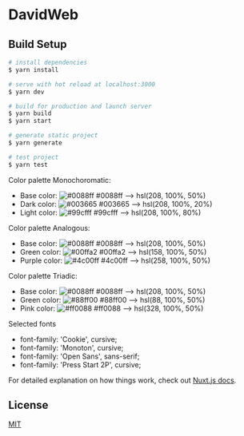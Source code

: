 # DavidWeb

## Build Setup

```bash
# install dependencies
$ yarn install

# serve with hot reload at localhost:3000
$ yarn dev

# build for production and launch server
$ yarn build
$ yarn start

# generate static project
$ yarn generate

# test project
$ yarn test
```

Color palette Monochoromatic:
 - Base color: ![#0088ff](https://via.placeholder.com/15/0088ff/000000?text=+) #0088ff --> hsl(208, 100%, 50%)
 - Dark color: ![#003665](https://via.placeholder.com/15/003665/000000?text=+) #003665 --> hsl(208, 100%, 20%)
 - Light color: ![#99cfff](https://via.placeholder.com/15/99cfff/000000?text=+) #99cfff --> hsl(208, 100%, 80%)

Color palette Analogous: 
- Base color: ![#0088ff](https://via.placeholder.com/15/0088ff/000000?text=+) #0088ff --> hsl(208, 100%, 50%)
 - Green color: ![#00ffa2](https://via.placeholder.com/15/00ffa2/000000?text=+) #00ffa2 --> hsl(158, 100%, 50%)
 - Purple color: ![#4c00ff](https://via.placeholder.com/15/4c00ff/000000?text=+) #4c00ff --> hsl(258, 100%, 50%)

Color palette Triadic: 
- Base color: ![#0088ff](https://via.placeholder.com/15/0088ff/000000?text=+) #0088ff --> hsl(208, 100%, 50%)
 - Green color: ![#88ff00](https://via.placeholder.com/15/88ff00/000000?text=+) #88ff00 --> hsl(88, 100%, 50%)
 - Pink color: ![#ff0088](https://via.placeholder.com/15/ff0088/000000?text=+) #ff0088 --> hsl(328, 100%, 50%)

Selected fonts
 - font-family: 'Cookie', cursive;
 - font-family: 'Monoton', cursive;
 - font-family: 'Open Sans', sans-serif;
 - font-family: 'Press Start 2P', cursive;

For detailed explanation on how things work, check out [Nuxt.js docs](https://nuxtjs.org).

## License
[MIT](https://choosealicense.com/licenses/mit/)